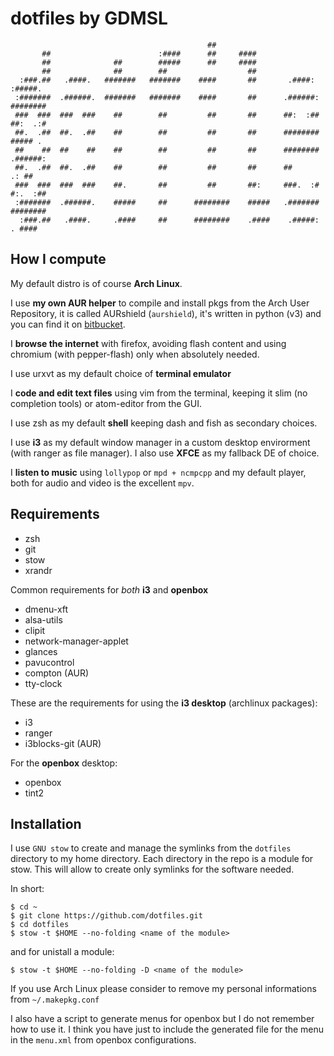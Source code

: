 dotfiles by GDMSL
=================

```
                                            ##
       ##                        :####      ##     ####
       ##              ##        #####      ##     ####
       ##              ##        ##                  ##
  :###.##   .####.   #######   #######    ####       ##       .####:    :#####.
 :#######  .######.  #######   #######    ####       ##      .######:  ########
 ###  ###  ###  ###    ##        ##         ##       ##      ##:  :##  ##:  .:#
 ##.  .##  ##.  .##    ##        ##         ##       ##      ########  ##### .
 ##    ##  ##    ##    ##        ##         ##       ##      ########  .######:
 ##.  .##  ##.  .##    ##        ##         ##       ##      ##           .: ##
 ###  ###  ###  ###    ##.       ##         ##       ##:     ###.  :#  #:.  :##
 :#######  .######.    #####     ##      ########    #####   .#######  ########
  :###.##   .####.     .####     ##      ########    .####    .#####:  . ####

```

## How I compute

My default distro is of course **Arch Linux**.

I use **my own AUR helper** to compile and install pkgs from the Arch User Repository, it is called AURshield (`aurshield`), it's written in python (v3) and you can find it on [bitbucket](https://bitbucket.org/gdmsl/aurshield).

I **browse the internet** with firefox, avoiding flash content and using chromium (with pepper-flash) only when absolutely needed.

I use urxvt as my default choice of **terminal emulator**

I **code and edit text files** using vim from the terminal, keeping it slim (no completion tools) or atom-editor from the GUI.

I use zsh as my default **shell** keeping dash and fish as secondary choices.

I use **i3** as my default window manager in a custom desktop envirorment
(with ranger as file manager). I also use **XFCE** as my fallback DE of choice.

I **listen to music** using `lollypop` or `mpd + ncmpcpp` and my default player, both for audio and video is the excellent `mpv`.

## Requirements

 * zsh
 * git
 * stow
 * xrandr

Common requirements for *both* **i3** and **openbox**

 * dmenu-xft
 * alsa-utils
 * clipit
 * network-manager-applet
 * glances
 * pavucontrol
 * compton (AUR)
 * tty-clock

These are the requirements for using the **i3 desktop** (archlinux packages):

 * i3
 * ranger
 * i3blocks-git (AUR)

 For the **openbox** desktop:

  * openbox
  * tint2


## Installation
I use `GNU stow` to create and manage the symlinks from the `dotfiles`
directory to my home directory. Each directory in the repo is a module for
stow. This will allow to create only symlinks for the software needed.

In short:

```
$ cd ~
$ git clone https://github.com/dotfiles.git
$ cd dotfiles
$ stow -t $HOME --no-folding <name of the module>
```

and for unistall a module:
```
$ stow -t $HOME --no-folding -D <name of the module>
```

If you use Arch Linux please consider to remove my personal informations from `~/.makepkg.conf`

I also have a script to generate menus for openbox but I do not remember how to use it. I think you have just to include the generated file for the menu in the `menu.xml` from openbox configurations.

